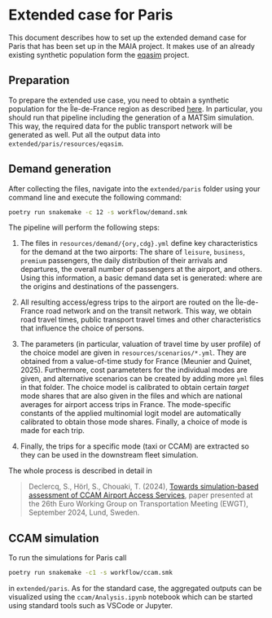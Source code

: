 # Extended case for Paris

This document describes how to set up the extended demand case for Paris that has been set up in the MAIA project. It makes use of an already existing synthetic population form the [eqasim](https://github.com/eqasim-org/ile-de-france) project.

## Preparation

To prepare the extended use case, you need to obtain a synthetic population for the Île-de-France region as described [here](https://github.com/eqasim-org/ile-de-france). In particular, you should run that pipeline including the generation of a MATSim simulation. This way, the required data for the public transport network will be generated as well. Put all the output data into `extended/paris/resources/eqasim`.

## Demand generation

After collecting the files, navigate into the `extended/paris` folder using your command line and execute the following command:

```bash
poetry run snakemake -c 12 -s workflow/demand.smk
```

The pipeline will perform the following steps:

1. The files in `resources/demand/{ory,cdg}.yml` define key characteristics for the demand at the two airports: The share of `leisure`, `business`, `premium` passengers, the daily distribution of their arrivals and departures, the overall number of passengers at the airport, and others. Using this information, a basic demand data set is generated: where are the origins and destinations of the passengers.

2. All resulting access/egress trips to the airport are routed on the Île-de-France road network and on the transit network. This way, we obtain road travel times, public transport travel times and other characteristics that influence the choice of persons.

3. The parameters (in particular, valuation of travel time by user profile) of the choice model are given in `resources/scenarios/*.yml`. They are obtained from a value-of-time study for France (Meunier and Quinet, 2025). Furthermore, cost parameteters for the individual modes are given, and alternative scenarios can be created by adding more `yml` files in that folder. The choice model is calibrated to obtain certain *target* mode shares that are also given in the files and which are national averages for airport access trips in France. The mode-specific constants of the applied multinomial logit model are automatically calibrated to obtain those mode shares. Finally, a choice of mode is made for each trip.

4. Finally, the trips for a specific mode (taxi or CCAM) are extracted so they can be used in the downstream fleet simulation.

The whole process is described in detail in 

> Declercq, S., Hörl, S., Chouaki, T. (2024), [Towards simulation-based assessment of CCAM Airport Access Services](https://hal.science/hal-04678745v1), paper presented at the 26th Euro Working Group on Transportation Meeting (EWGT), September 2024, Lund, Sweden. 

## CCAM simulation

To run the simulations for Paris call

```bash
poetry run snakemake -c1 -s workflow/ccam.smk
```

in `extended/paris`. As for the standard case, the aggregated outputs can be visualized using the `ccam/Analysis.ipynb` notebook which can be started using standard tools such as VSCode or Jupyter.

